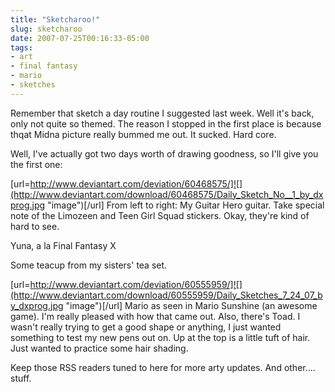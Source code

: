 ```yaml
---
title: "Sketcharoo!"
slug: sketcharoo
date: 2007-07-25T00:16:33-05:00
tags:
- art
- final fantasy
- mario
- sketches
---
```

Remember that sketch a day routine I suggested last week. Well it's back, only not quite so themed. The reason I stopped in the first place is because thqat Midna picture really bummed me out. It sucked. Hard core.

Well, I've actually got two days worth of drawing goodness, so I'll give you the first one:

[url=http://www.deviantart.com/deviation/60468575/]![](http://www.deviantart.com/download/60468575/Daily_Sketch_No__1_by_dxprog.jpg "image")[/url]
From left to right:
My Guitar Hero guitar. Take special note of the Limozeen and Teen Girl Squad stickers. Okay, they're kind of hard to see.

Yuna, a la Final Fantasy X

Some teacup from my sisters' tea set.

[url=http://www.deviantart.com/deviation/60555959/]![](http://www.deviantart.com/download/60555959/Daily_Sketches_7_24_07_by_dxprog.jpg "image")[/url]
Mario as seen in Mario Sunshine (an awesome game). I'm really pleased with how that came out. Also, there's Toad. I wasn't really trying to get a good shape or anything, I just wanted something to test my new pens out on. Up at the top is a little tuft of hair. Just wanted to practice some hair shading.

Keep those RSS readers tuned to here for more arty updates. And other.... stuff.
